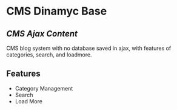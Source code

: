 # CMS Dinamyc Base
## _CMS Ajax Content_

CMS blog system with no database saved in ajax, with features of categories, search, and loadmore.
## Features
- Category Management
- Search
- Load More
 
